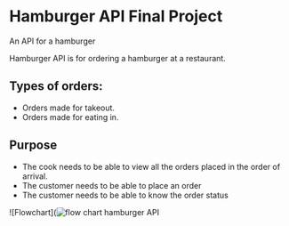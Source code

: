 # Hamburger API Final Project 
An API for a hamburger


Hamburger API is for ordering a hamburger at a restaurant.

## Types of orders:
* Orders made for takeout.
* Orders made for eating in.

## Purpose 
*	The cook needs to be able to view all the orders placed in the order of arrival.
* The customer needs to be able to place an order
* The customer needs to be able to know the order status

![Flowchart](![flow chart hamburger API](https://user-images.githubusercontent.com/70954489/100612601-eb50b280-331b-11eb-92e1-f1cdb0f06fe3.png)



